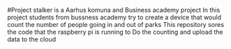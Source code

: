 #Project stalker is a Aarhus komuna and Business academy project
In this project students from bussness academy try to create a device that 
would count the number of people going in and out of parks
This repository sores the code that the raspberry pi is running to
Do the counting and upload the data to the cloud

